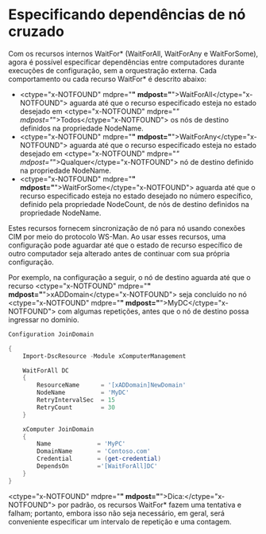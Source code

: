 # Especificando dependências de nó cruzado

Com os recursos internos WaitFor\* (WaitForAll, WaitForAny e WaitForSome), agora é possível especificar dependências entre computadores durante execuções de configuração, sem a orquestração externa. Cada comportamento ou cada recurso WaitFor\* é descrito abaixo:

* <ctype="x-NOTFOUND" mdpre="**" mdpost="**">WaitForAll</ctype="x-NOTFOUND"> aguarda até que o recurso especificado esteja no estado desejado em <ctype="x-NOTFOUND" mdpre="*" mdpost="*">Todos</ctype="x-NOTFOUND"> os nós de destino definidos na propriedade NodeName.
* <ctype="x-NOTFOUND" mdpre="**" mdpost="**">WaitForAny</ctype="x-NOTFOUND"> aguarda até que o recurso especificado esteja no estado desejado em <ctype="x-NOTFOUND" mdpre="*" mdpost="*">Qualquer</ctype="x-NOTFOUND"> nó de destino definido na propriedade NodeName.
* <ctype="x-NOTFOUND" mdpre="**" mdpost="**">WaitForSome</ctype="x-NOTFOUND"> aguarda até que o recurso especificado esteja no estado desejado no número específico, definido pela propriedade NodeCount, de nós de destino definidos na propriedade NodeName.

Estes recursos fornecem sincronização de nó para nó usando conexões CIM por meio do protocolo WS-Man. Ao usar esses recursos, uma configuração pode aguardar até que o estado de recurso específico de outro computador seja alterado antes de continuar com sua própria configuração. 

Por exemplo, na configuração a seguir, o nó de destino aguarda até que o recurso <ctype="x-NOTFOUND" mdpre="**" mdpost="**">xADDomain</ctype="x-NOTFOUND"> seja concluído no nó <ctype="x-NOTFOUND" mdpre="**" mdpost="**">MyDC</ctype="x-NOTFOUND"> com algumas repetições, antes que o nó de destino possa ingressar no domínio.

```PowerShell
Configuration JoinDomain

{
    Import-DscResource -Module xComputerManagement

    WaitForAll DC
    {
        ResourceName      = '[xADDomain]NewDomain'
        NodeName          = 'MyDC'
        RetryIntervalSec  = 15
        RetryCount        = 30
    }

    xComputer JoinDomain
    {
        Name             = 'MyPC'
        DomainName       = 'Contoso.com'
        Credential       = (get-credential)
        DependsOn        ='[WaitForAll]DC'
    }
}
```
<ctype="x-NOTFOUND" mdpre="**" mdpost="**">Dica:</ctype="x-NOTFOUND"> por padrão, os recursos WaitFor\* fazem uma tentativa e falham; portanto, embora isso não seja necessário, em geral, será conveniente especificar um intervalo de repetição e uma contagem.


<!--HONumber=Mar16_HO3-->


